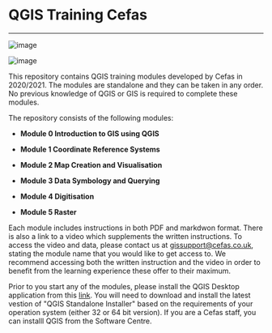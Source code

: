 # QGIS Training Cefas

---

![image](https://user-images.githubusercontent.com/47147296/101342323-4d5c6b00-387a-11eb-8cf4-99deb7fa0089.png)

![image](https://user-images.githubusercontent.com/47147296/101342167-16865500-387a-11eb-8779-1522b2d8637e.png)


This repository contains QGIS training modules developed by Cefas in 2020/2021. The modules are standalone and they can be taken in any order. No previous knowledge of QGIS or GIS is required to complete these modules. 

The repository consists of the following modules:

* **Module 0 Introduction to GIS using QGIS**

* **Module 1 Coordinate Reference Systems**

* **Module 2 Map Creation and Visualisation**

* **Module 3 Data Symbology and Querying**

* **Module 4 Digitisation**

* **Module 5 Raster**


Each module includes instructions in both PDF and markdwon format. There is also a link to a video which supplements the written instructions. To access the video and data, please contact us at gissupport@cefas.co.uk, stating the module name that you would like to get access to. We recommend accessing both the written instruction and the video in order to benefit from the learning experience these offer to their maximum.

Prior to you start any of the modules, please install the QGIS Desktop application from this [link](https://qgis.org/en/site/index.html). You will need to download and install the latest vestion of "QGIS Standalone Installer" based on the requirements of your operation system (either 32 or 64 bit version). If you are a Cefas staff, you can installl QGIS from the Software Centre.  

